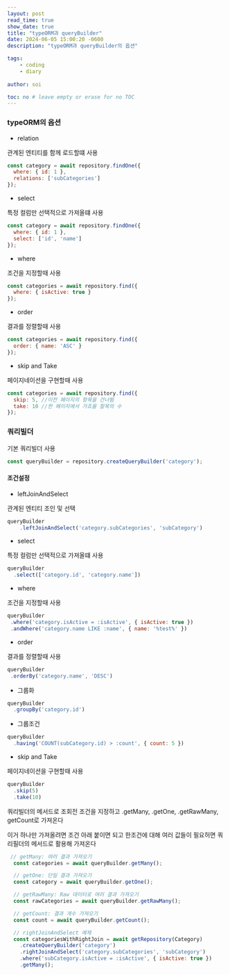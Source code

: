 ```yaml
---
layout: post
read_time: true
show_date: true
title: "typeORM과 queryBuilder"
date: 2024-06-05 15:00:20 -0600
description: "typeORM과 queryBuilder의 옵션"

tags: 
    - coding
    - diary
 
author: soi

toc: no # leave empty or erase for no TOC
---
```


### typeORM의 옵션

- relation

관계된 엔티티를 함께 로드할떄 사용
```javascript
const category = await repository.findOne({
  where: { id: 1 },
  relations: ['subCategories']
});
```

- select

특정 컬럼만 선택적으로 가져올떄 사용
```javascript
const category = await repository.findOne({
  where: { id: 1 },
  select: ['id', 'name']
});
```
- where

조건을 지정할때 사용
```javascript
const categories = await repository.find({
  where: { isActive: true }
});
```

- order

결과를 정렬할때 사용
```javascript
const categories = await repository.find({
  order: { name: 'ASC' }
});
```

- skip and Take

페이지네이션을 구현할때 사용
```javascript
const categories = await repository.find({
  skip: 5, //이전 페이지의 항목을 건너뜀
  take: 10 //한 페이지에서 가죠올 할목의 수 
});
```

### 쿼리빌더

기본 쿼리빌더 사용

```javascript
const queryBuilder = repository.createQueryBuilder('category');
```

#### 조건설정

- leftJoinAndSelect

관계된 엔티티 조인 및 선택

```javascript
queryBuilder
    .leftJoinAndSelect('category.subCategories', 'subCategory')
```

- select

특정 컬럼만 선택적으로 가져올떄 사용
```javascript
queryBuilder
  .select(['category.id', 'category.name'])
```
- where

조건을 지정할때 사용
```javascript
queryBuilder
 .where('category.isActive = :isActive', { isActive: true })
 .andWhere('category.name LIKE :name', { name: '%test%' })
```

- order

결과를 정렬할때 사용
```javascript
queryBuilder
 .orderBy('category.name', 'DESC')
```

- 그룹화 
```javascript
queryBuilder
  .groupBy('category.id')
```
- 그룹조건
```javascript
queryBuilder
  .having('COUNT(subCategory.id) > :count', { count: 5 })

```
- skip and Take

페이지네이션을 구현할때 사용
```javascript
queryBuilder
  .skip(5)
  .take(10)

```
쿼리빌더의 메서드로 조회전 조건을 지정하고 .getMany, .getOne, .getRawMany, getCount로 가져온다

이거 하나만 가져올려면 조건 아래 붙이면 되고 한조건에 대해 여러 값들이 필요허면 쿼리필더의 메서드로 활용해 가져온다

```javascript
 // getMany: 여러 결과 가져오기
  const categories = await queryBuilder.getMany();

  // getOne: 단일 결과 가져오기
  const category = await queryBuilder.getOne();

  // getRawMany: Raw 데이터로 여러 결과 가져오기
  const rawCategories = await queryBuilder.getRawMany();

  // getCount: 결과 개수 가져오기
  const count = await queryBuilder.getCount();

  // rightJoinAndSelect 예제
  const categoriesWithRightJoin = await getRepository(Category)
    .createQueryBuilder('category')
    .rightJoinAndSelect('category.subCategories', 'subCategory')
    .where('subCategory.isActive = :isActive', { isActive: true })
    .getMany();
```